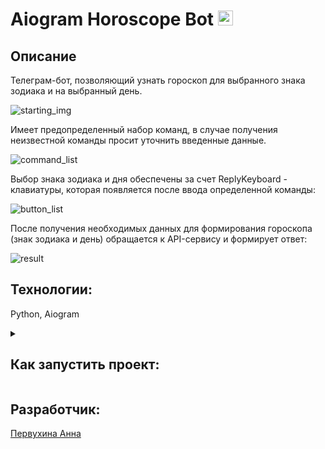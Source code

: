 # Aiogram Horoscope Bot <img src="https://img.icons8.com/color/344/crystal-ball.png" height="24"/>


## Описание
Телеграм-бот, позволяющий узнать гороскоп для выбранного знака зодиака и на выбранный день.

![starting_img](https://user-images.githubusercontent.com/101391679/174481937-3ab10367-e3dd-4071-b3fe-de7395e6acd2.png)

Имеет предопределенный набор команд, в случае получения неизвестной команды просит уточнить введенные данные.

![command_list](https://user-images.githubusercontent.com/101391679/174482007-f44ef77a-fa77-4264-9448-cceaf394dbf3.png)


Выбор знака зодиака и дня обеспечены за счет ReplyKeyboard - клавиатуры, которая появляется после ввода определенной
команды:

![button_list](https://user-images.githubusercontent.com/101391679/174482349-97ce1dba-6b5b-4658-a129-c4468b15e172.png)

После получения необходимых данных для формирования гороскопа (знак зодиака и день) обращается к API-сервису и формирует ответ:

![result](https://user-images.githubusercontent.com/101391679/174482176-a29ce9a1-fa7a-4106-9ea5-653a48915e37.png)

## Технологии:  
Python, Aiogram  

<details>
<summary><h2>Как запустить проект:</h2></summary>

### *Клонируйте репозиторий:*
```
git@github.com:pervukhina-anna/aiogram_horoscope_bot.git
```

### *Установите и активируйте виртуальное окружение:*
Win:
```
python -m venv venv
venv/Scripts/activate
```

Mac:
```
python3 -m venv venv
source venv/bin/activate
```

### *Установите зависимости из файла requirements.txt:*
```
pip install -r requirements.txt
```

### *Создайте файл `.env` и сохраните в нем `TELEGRAM_TOKEN` (токен бота) и `TELEGRAM_CHAT_ID` (ваш id в телеграм). Пример заполнения файла:*
```
TELEGRAM_TOKEN = 0123456789:ABCmsndj-FfqVYl4eytRIYP58yoE7GP8
TELEGRAM_CHAT_ID = 01234567
```

### *Запустите бота*
</details>

## Разработчик:
[Первухина Анна](https://github.com/pervukhina-anna)
